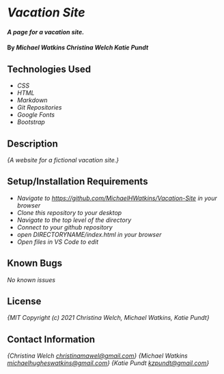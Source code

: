 # _Vacation Site_

#### _A page for a vacation site._

#### By _**Michael Watkins**_ _**Christina Welch**_ _**Katie Pundt**_

## Technologies Used

* _CSS_
* _HTML_
* _Markdown_
* _Git Repositories_
* _Google Fonts_
* _Bootstrap_

## Description

_{A website for a fictional vacation site.}_

## Setup/Installation Requirements

* _Navigate to https://github.com/MichaelHWatkins/Vacation-Site in your browser_
* _Clone this repository to your desktop_
* _Navigate to the top level of the directory_
* _Connect to your github repository_
* _open DIRECTORYNAME/index.html in your browser_
* _Open files in VS Code to edit_

## Known Bugs

_No known issues_

## License

_{MIT Copyright (c) 2021 Christina Welch, Michael Watkins, Katie Pundt}_

## Contact Information

_{Christina Welch christinamawel@gmail.com}_
_{Michael Watkins michaelhugheswatkins@gmail.com}_
_{Katie Pundt kzpundt@gmail.com}_
